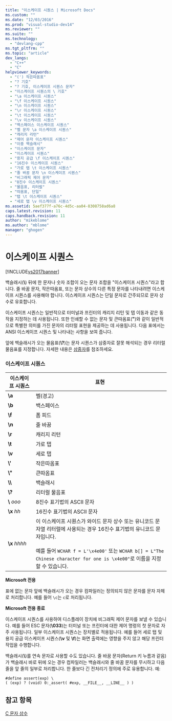 ```yaml
---
title: "이스케이프 시퀀스 | Microsoft Docs"
ms.custom: ""
ms.date: "12/03/2016"
ms.prod: "visual-studio-dev14"
ms.reviewer: ""
ms.suite: ""
ms.technology: 
  - "devlang-cpp"
ms.tgt_pltfrm: ""
ms.topic: "article"
dev_langs: 
  - "C++"
  - "C"
helpviewer_keywords: 
  - "(') 작은따옴표"
  - "? 기호"
  - "? 기호, 이스케이프 시퀀스 문자"
  - "이스케이프 시퀀스의 \ 기호"
  - "\a 이스케이프 시퀀스"
  - "\f 이스케이프 시퀀스"
  - "\n 이스케이프 시퀀스"
  - "\r 이스케이프 시퀀스"
  - "\t 이스케이프 시퀀스"
  - "\v 이스케이프 시퀀스"
  - "백스페이스 이스케이프 시퀀스"
  - "벨 문자 \a 이스케이프 시퀀스"
  - "캐리지 리턴"
  - "제어 문자 이스케이프 시퀀스"
  - "이중 백슬래시"
  - "이스케이프 문자"
  - "이스케이프 시퀀스"
  - "용지 공급 \f 이스케이프 시퀀스"
  - "16진수 이스케이프 시퀀스"
  - "가로 탭 \t 이스케이프 시퀀스"
  - "줄 바꿈 문자 \n 이스케이프 시퀀스"
  - "비그래픽 제어 문자"
  - "8진수 이스케이프 시퀀스"
  - "물음표, 리터럴"
  - "따옴표, 단일"
  - "탭 \t 이스케이프 시퀀스"
  - "세로 탭 \v 이스케이프 시퀀스"
ms.assetid: 5aef377f-a76c-4d5c-aa04-8308758ad6a8
caps.latest.revision: 11
caps.handback.revision: 11
author: "mikeblome"
ms.author: "mblome"
manager: "ghogen"
---
```

# 이스케이프 시퀀스
[!INCLUDE[vs2017banner](../assembler/inline/includes/vs2017banner.md)]

백슬래시\(**\\**\) 뒤에 한 문자나 숫자 조합이 오는 문자 조합을 "이스케이프 시퀀스"라고 합니다. 줄 바꿈 문자, 작은따옴표, 또는 문자 상수의 다른 특정 문자를 나타내려면 이스케이프 시퀀스를 사용해야 합니다.  이스케이프 시퀀스는 단일 문자로 간주되므로 문자 상수로 유효합니다.  
  
 이스케이프 시퀀스는 일반적으로 터미널과 프린터의 캐리지 리턴 및 탭 이동과 같은 동작을 지정하는 데 사용됩니다.  또한 인쇄할 수 없는 문자 및 큰따옴표\(**"**\)와 같이 일반적으로 특별한 의미를 가진 문자의 리터럴 표현을 제공하는 데 사용됩니다.  다음 표에서는 ANSI 이스케이프 시퀀스 및 나타내는 사항을 보여 줍니다.  
  
 앞에 백슬래시가 오는 물음표\(**\\?**\)는 문자 시퀀스가 삼중자로 잘못 해석되는 경우 리터럴 물음표를 지정합니다.  자세한 내용은 [삼중자](../c-language/trigraphs.md)를 참조하세요.  
  
### 이스케이프 시퀀스  
  
|이스케이프 시퀀스|표현|  
|---------------|--------|  
|**\\a**|벨\(경고\)|  
|**\\b**|백스페이스|  
|**\\f**|폼 피드|  
|**\\n**|줄 바꿈|  
|**\\r**|캐리지 리턴|  
|**\\t**|가로 탭|  
|**\\v**|세로 탭|  
|**\\'**|작은따옴표|  
|**\\"**|큰따옴표|  
|**\\\\**|백슬래시|  
|**\\?**|리터럴 물음표|  
|**\\** *ooo*|8진수 표기법의 ASCII 문자|  
|**\\x** *hh*|16진수 표기법의 ASCII 문자|  
|**\\x** *hhhh*|이 이스케이프 시퀀스가 와이드 문자 상수 또는 유니코드 문자열 리터럴에 사용되는 경우 16진수 표기법의 유니코드 문자입니다.<br /><br /> 예를 들어 `WCHAR f = L'\x4e00'` 또는 `WCHAR b[] = L"The Chinese character for one is \x4e00"`로 이름을 지정할 수 있습니다.|  
  
 **Microsoft 전용**  
  
 표에 없는 문자 앞에 백슬래시가 오는 경우 컴파일러는 정의되지 않은 문자를 문자 자체로 처리합니다.  예를 들어 `\c`는 `c`로 처리됩니다.  
  
 **Microsoft 전용 종료**  
  
 이스케이프 시퀀스를 사용하여 디스플레이 장치에 비그래픽 제어 문자를 보낼 수 있습니다.  예를 들어 ESC 문자\(**\\033**\)는 터미널 또는 프린터에 대한 제어 명령의 첫 문자로 자주 사용됩니다.  일부 이스케이프 시퀀스는 장치별로 적용됩니다.  예를 들어 세로 탭 및 용지 공급 이스케이프 시퀀스\(**\\v** 및 **\\f**\)는 화면 출력에는 영향을 주지 않고 해당 프린터 작업을 수행합니다.  
  
 백슬래시\(**\\**\)를 연속 문자로 사용할 수도 있습니다.  줄 바꿈 문자\(Return 키 누름과 같음\)가 백슬래시 바로 뒤에 오는 경우 컴파일러는 백슬래시와 줄 바꿈 문자를 무시하고 다음 줄을 앞 줄의 일부로 처리합니다.  한 줄보다 긴 전처리기 정의에 주로 유용합니다.  예:  
  
```  
#define assert(exp) \  
( (exp) ? (void) 0:_assert( #exp, __FILE__, __LINE__ ) )  
```  
  
## 참고 항목  
 [C 문자 상수](../c-language/c-character-constants.md)